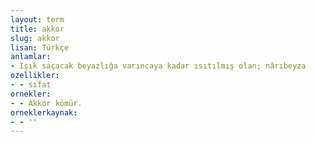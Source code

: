 ```yaml
---
layout: term
title: akkor
slug: akkor
lisan: Türkçe
anlamlar:
- Işık saçacak beyazlığa varıncaya kadar ısıtılmış olan; nârıbeyza
ozellikler:
- - sıfat
ornekler:
- - Akkor kömür.
orneklerkaynak:
- - ''
---
```

